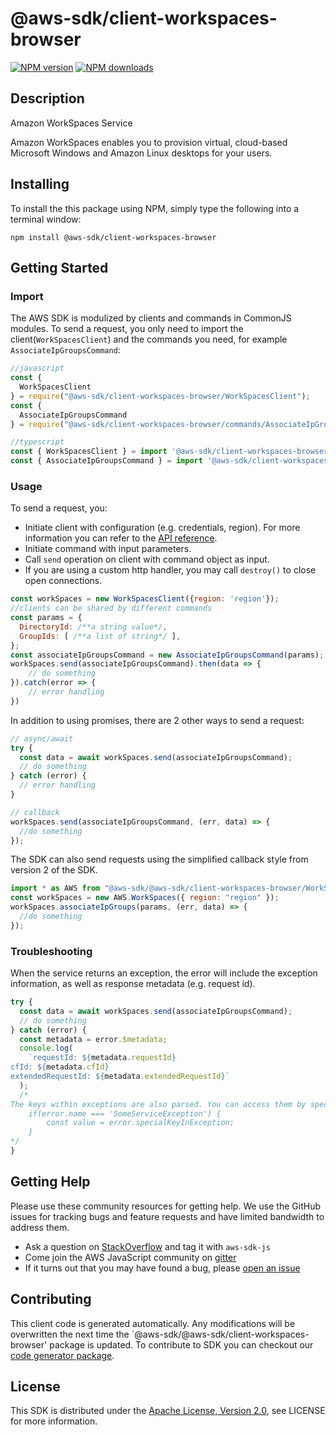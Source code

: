 # @aws-sdk/client-workspaces-browser

[![NPM version](https://img.shields.io/npm/v/@aws-sdk/client-workspaces-browser/preview.svg)](https://www.npmjs.com/package/@aws-sdk/client-workspaces-browser)
[![NPM downloads](https://img.shields.io/npm/dm/@aws-sdk/client-workspaces-browser.svg)](https://www.npmjs.com/package/@aws-sdk/client-workspaces-browser)

## Description

<fullname>Amazon WorkSpaces Service</fullname> <p>Amazon WorkSpaces enables you to provision virtual, cloud-based Microsoft Windows and Amazon Linux desktops for your users.</p>

## Installing

To install the this package using NPM, simply type the following into a terminal window:

```
npm install @aws-sdk/client-workspaces-browser
```

## Getting Started

### Import

The AWS SDK is modulized by clients and commands in CommonJS modules. To send a request, you only need to import the client(`WorkSpacesClient`) and the commands you need, for example `AssociateIpGroupsCommand`:

```javascript
//javascript
const {
  WorkSpacesClient
} = require("@aws-sdk/client-workspaces-browser/WorkSpacesClient");
const {
  AssociateIpGroupsCommand
} = require("@aws-sdk/client-workspaces-browser/commands/AssociateIpGroupsCommand");
```

```javascript
//typescript
const { WorkSpacesClient } = import '@aws-sdk/client-workspaces-browser/WorkSpacesClient';
const { AssociateIpGroupsCommand } = import '@aws-sdk/client-workspaces-browser/commands/AssociateIpGroupsCommand';
```

### Usage

To send a request, you:

- Initiate client with configuration (e.g. credentials, region). For more information you can refer to the [API reference][].
- Initiate command with input parameters.
- Call `send` operation on client with command object as input.
- If you are using a custom http handler, you may call `destroy()` to close open connections.

```javascript
const workSpaces = new WorkSpacesClient({region: 'region'});
//clients can be shared by different commands
const params = {
  DirectoryId: /**a string value*/,
  GroupIds: [ /**a list of string*/ ],
};
const associateIpGroupsCommand = new AssociateIpGroupsCommand(params);
workSpaces.send(associateIpGroupsCommand).then(data => {
    // do something
}).catch(error => {
    // error handling
})
```

In addition to using promises, there are 2 other ways to send a request:

```javascript
// async/await
try {
  const data = await workSpaces.send(associateIpGroupsCommand);
  // do something
} catch (error) {
  // error handling
}
```

```javascript
// callback
workSpaces.send(associateIpGroupsCommand, (err, data) => {
  //do something
});
```

The SDK can also send requests using the simplified callback style from version 2 of the SDK.

```javascript
import * as AWS from "@aws-sdk/@aws-sdk/client-workspaces-browser/WorkSpaces";
const workSpaces = new AWS.WorkSpaces({ region: "region" });
workSpaces.associateIpGroups(params, (err, data) => {
  //do something
});
```

### Troubleshooting

When the service returns an exception, the error will include the exception information, as well as response metadata (e.g. request id).

```javascript
try {
  const data = await workSpaces.send(associateIpGroupsCommand);
  // do something
} catch (error) {
  const metadata = error.$metadata;
  console.log(
    `requestId: ${metadata.requestId}
cfId: ${metadata.cfId}
extendedRequestId: ${metadata.extendedRequestId}`
  );
  /*
The keys within exceptions are also parsed. You can access them by specifying exception names:
    if(error.name === 'SomeServiceException') {
        const value = error.specialKeyInException;
    }
*/
}
```

## Getting Help

Please use these community resources for getting help. We use the GitHub issues for tracking bugs and feature requests and have limited bandwidth to address them.

- Ask a question on [StackOverflow](https://stackoverflow.com/questions/tagged/aws-sdk-js) and tag it with `aws-sdk-js`
- Come join the AWS JavaScript community on [gitter](https://gitter.im/aws/aws-sdk-js-v3)
- If it turns out that you may have found a bug, please [open an issue](https://github.com/aws/aws-sdk-js-v3/issues)

## Contributing

This client code is generated automatically. Any modifications will be overwritten the next time the `@aws-sdk/@aws-sdk/client-workspaces-browser' package is updated. To contribute to SDK you can checkout our [code generator package][].

## License

This SDK is distributed under the
[Apache License, Version 2.0](http://www.apache.org/licenses/LICENSE-2.0),
see LICENSE for more information.

[code generator package]: https://github.com/aws/aws-sdk-js-v3/tree/master/packages/service-types-generator
[api reference]: https://docs.aws.amazon.com/AWSJavaScriptSDK/latest/
